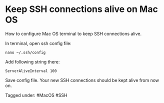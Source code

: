 # Keep SSH connections alive on Mac OS

How to configure Mac OS terminal to keep SSH connections alive.

In terminal, open ssh config file:

```
nano ~/.ssh/config
```

Add following string there:

```
ServerAliveInterval 100
```

Save config file. Your new SSH connections should be kept alive from now on.

Tagged under: #MacOS #SSH